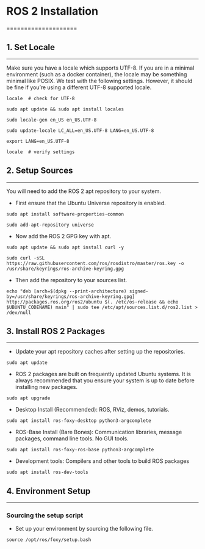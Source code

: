 # ROS 2 Installation
====================

## 1. Set Locale
-------------
Make sure you have a locale which supports UTF-8. If you are in a minimal environment (such as a docker container), the locale may be something minimal like POSIX. We test with the following settings. However, it should be fine if you’re using a different UTF-8 supported locale.

```
locale  # check for UTF-8
```
```
sudo apt update && sudo apt install locales
```
```
sudo locale-gen en_US en_US.UTF-8
```
```
sudo update-locale LC_ALL=en_US.UTF-8 LANG=en_US.UTF-8
```
```
export LANG=en_US.UTF-8
```
```
locale  # verify settings
```
## 2. Setup Sources
----------------
You will need to add the ROS 2 apt repository to your system.
- First ensure that the Ubuntu Universe repository is enabled.
```
sudo apt install software-properties-common
```
```
sudo add-apt-repository universe
```
- Now add the ROS 2 GPG key with apt.
```
sudo apt update && sudo apt install curl -y
```
```
sudo curl -sSL https://raw.githubusercontent.com/ros/rosdistro/master/ros.key -o /usr/share/keyrings/ros-archive-keyring.gpg
```
- Then add the repository to your sources list.
```
echo "deb [arch=$(dpkg --print-architecture) signed-by=/usr/share/keyrings/ros-archive-keyring.gpg] http://packages.ros.org/ros2/ubuntu $(. /etc/os-release && echo $UBUNTU_CODENAME) main" | sudo tee /etc/apt/sources.list.d/ros2.list > /dev/null
```
## 3. Install ROS 2 Packages
----------------
- Update your apt repository caches after setting up the repositories.
```
sudo apt update
```
- ROS 2 packages are built on frequently updated Ubuntu systems. It is always recommended that you ensure your system is up to date before installing new packages.
```
sudo apt upgrade
```
- Desktop Install (Recommended): ROS, RViz, demos, tutorials.
```
sudo apt install ros-foxy-desktop python3-argcomplete
```
- ROS-Base Install (Bare Bones): Communication libraries, message packages, command line tools. No GUI tools.
```
sudo apt install ros-foxy-ros-base python3-argcomplete
```
- Development tools: Compilers and other tools to build ROS packages
```
sudo apt install ros-dev-tools
```
## 4. Environment Setup 
----------------
### Sourcing the setup script
- Set up your environment by sourcing the following file.
```
source /opt/ros/foxy/setup.bash
```

